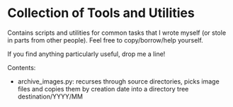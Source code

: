 # Collection of Tools and Utilities #

Contains scripts and utilities for common tasks that I wrote myself (or
stole in parts from other people).
Feel free to copy/borrow/help yourself.

If you find anything particularly useful, drop me a line!

Contents:

* archive_images.py: recurses through source directories, picks image files
  and copies them by creation date into a directory tree destination/YYYY/MM
